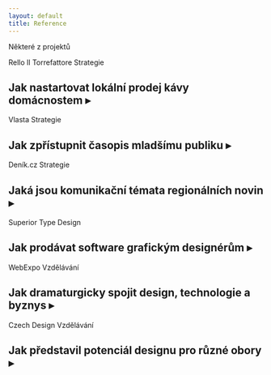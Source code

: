 ```yaml
---
layout: default
title: Reference
---
```


Některé z projektů

Rello Il Torrefattore	Strategie
## Jak nastartovat lokální prodej kávy domácnostem ▸

Vlasta			Strategie
## Jak zpřístupnit časopis mladšímu publiku ▸

Deník.cz		Strategie
## Jaká jsou komunikační témata regionálních novin ▸

Superior Type		Design
## Jak prodávat software grafickým designérům ▸

WebExpo		Vzdělávání
## Jak dramaturgicky spojit design, technologie a byznys ▸

Czech Design		Vzdělávání
## Jak představil potenciál designu pro různé obory ▸
